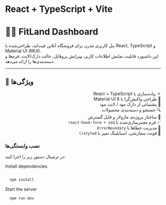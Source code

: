 # React + TypeScript + Vite

# 🏋️‍♀️ FitLand Dashboard

پنل کاربری مدرن برای فروشگاه آنلاین فیت‌لند، طراحی‌شده با React, TypeScript و Material UI (MUI).  
این داشبورد قابلیت نمایش اطلاعات کاربر، ویرایش پروفایل، حالت دارک/لایت، فرم‌ها و دسته‌بندی‌ها را ارائه می‌دهد.

---

## 📌 ویژگی‌ها

<div dir="rtl">

 ⚛️ پیاده‌سازی با React + TypeScript  
 🎨 طراحی واکنش‌گرا با Material UI 6  
 🌙 پشتیبانی از دارک مود / لایت مود  
 🔍 جستجو و دسته‌بندی محصولات  
 🧩 ساختار پروژه‌ی ماژولار و قابل گسترش  
 ✅ فرم معتبرسازی‌شده با `react-hook-form + zod`  
 🚧 مدیریت خطاها با `ErrorBoundary`  
 💅 فونت سفارشی، استایلینگ تمیز با `styled()`

</div>


### نصب وابستگی‌ها

در ترمینال دستور زیر را اجرا کنید:


Install dependencies
```bash

  npm install
```

Start the server

```bash
  npm run dev
```
